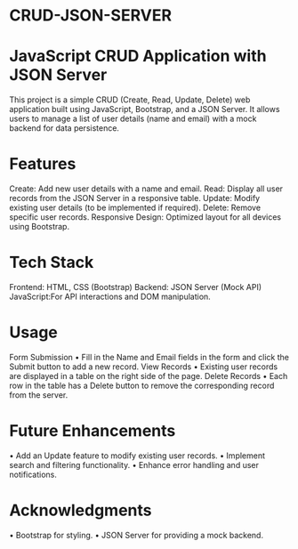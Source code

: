 # CRUD-JSON-SERVER
# JavaScript CRUD Application with JSON Server
This project is a simple CRUD (Create, Read, Update, Delete) web application built using JavaScript, Bootstrap, and a JSON Server. It allows users to manage a list of user details (name and email) with a mock backend for data persistence.
# Features
Create: Add new user details with a name and email.
Read: Display all user records from the JSON Server in a responsive table.
Update: Modify existing user details (to be implemented if required).
Delete: Remove specific user records.
Responsive Design: Optimized layout for all devices using Bootstrap.
# Tech Stack
Frontend: HTML, CSS (Bootstrap)
Backend: JSON Server (Mock API)
JavaScript:For API interactions and DOM manipulation.
# Usage
Form Submission
•	Fill in the Name and Email fields in the form and click the Submit button to add a new record.
View Records
•	Existing user records are displayed in a table on the right side of the page.
Delete Records
•	Each row in the table has a Delete button to remove the corresponding record from the server.
# Future Enhancements
•	Add an Update feature to modify existing user records.
•	Implement search and filtering functionality.
•	Enhance error handling and user notifications.
# Acknowledgments
•	Bootstrap for styling.
•	JSON Server for providing a mock backend.
